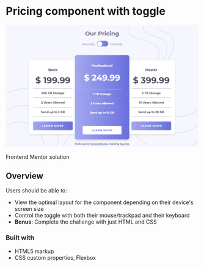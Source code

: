 # Pricing component with toggle

![Design preview for the Pricing component with toggle coding challenge](./images/desktop-preview.png)


Frontend Mentor solution
## Overview

Users should be able to:

- View the optimal layout for the component depending on their device's screen size
- Control the toggle with both their mouse/trackpad and their keyboard
- **Bonus**: Complete the challenge with just HTML and CSS

### Built with

- HTML5 markup
- CSS custom properties, Flexbox
